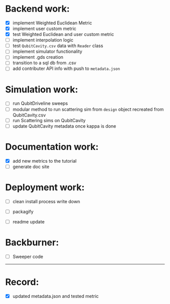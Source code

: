 # Backend work:

- [x] implement Weighted Euclidean Metric
- [x] implement user custom metric
- [x] test Weighted Euclidean and user custom metric
- [ ] implement interpolation logic
- [ ] test `QubitCavity.csv` data with `Reader` class
- [ ] implement simulator functionality
- [ ] implement .gds creation
- [ ] transition to a sql db from .csv
- [ ] add contributer API info with push to `metadata.json`

# Simulation work:

- [ ] run QubitDriveline sweeps
- [ ] modular method to run scattering sim from `design` object recreated from QubitCavity.csv
- [ ] run Scattering sims on QubitCavity
- [ ] update QubitCavity metadata once kappa is done

# Documentation work:

- [x] add new metrics to the tutorial
- [ ] generate doc site

# Deployment work:

- [ ] clean install process write down
- [ ] packagify
- [ ] readme update


# Backburner:

- [ ] Sweeper code

---

# Record:

- [x] updated metadata.json and tested metric
